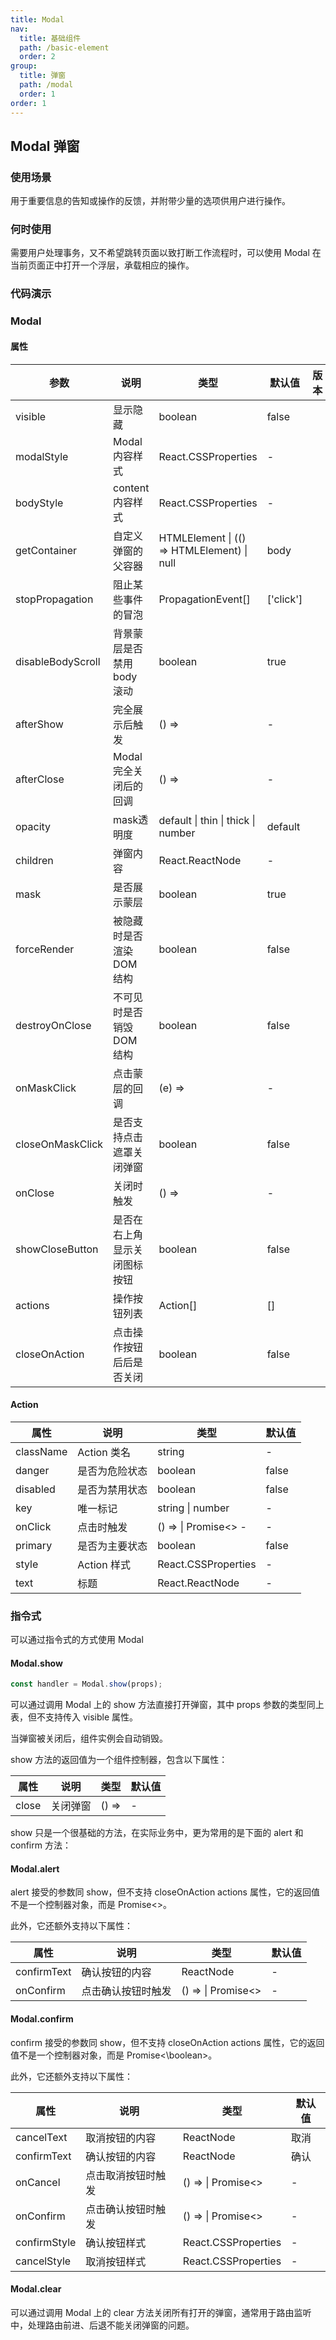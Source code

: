 ```yaml
---
title: Modal
nav:
  title: 基础组件
  path: /basic-element
  order: 2
group:
  title: 弹窗
  path: /modal
  order: 1
order: 1
---
```


## Modal 弹窗

### 使用场景

用于重要信息的告知或操作的反馈，并附带少量的选项供用户进行操作。

### 何时使用

需要用户处理事务，又不希望跳转页面以致打断工作流程时，可以使用 Modal 在当前页面正中打开一个浮层，承载相应的操作。

### 代码演示

<code src="./Demo/Demo1.tsx" ></code>
<code src="./Demo/Demo2.tsx" ></code>

### Modal

#### 属性

| 参数              | 说明                         | 类型                                       | 默认值    | 版本 |
| ----------------- | ---------------------------- | ------------------------------------------ | --------- | ---- |
| visible           | 显示隐藏                     | boolean                                    | false     |      |
| modalStyle        | Modal 内容样式               | React.CSSProperties                        | -         |      |
| bodyStyle         | content 内容样式             | React.CSSProperties                        | -         |      |
| getContainer      | 自定义弹窗的父容器           | HTMLElement \| (() => HTMLElement) \| null | body      |      |
| stopPropagation   | 阻止某些事件的冒泡           | PropagationEvent[]                         | ['click'] |      |
| disableBodyScroll | 背景蒙层是否禁用 body 滚动   | boolean                                    | true      |      |
| afterShow         | 完全展示后触发               | () =>                                  | -         |      |
| afterClose        | Modal 完全关闭后的回调       | () =>                                  | -         |      |
| opacity           | mask透明度                   | default \| thin \| thick \| number         | default   |      |
| children          | 弹窗内容                     | React.ReactNode                            | -         |      |
| mask              | 是否展示蒙层                 | boolean                                    | true      |      |
| forceRender       | 被隐藏时是否渲染 DOM 结构    | boolean                                    | false     |      |
| destroyOnClose    | 不可见时是否销毁 DOM 结构    | boolean                                    | false     |      |
| onMaskClick       | 点击蒙层的回调               | (e) =>                                 | -         |      |
| closeOnMaskClick  | 是否支持点击遮罩关闭弹窗     | boolean                                    | false     |      |
| onClose           | 关闭时触发                   | () =>                                  | -         |      |
| showCloseButton   | 是否在右上角显示关闭图标按钮 | boolean                                    | false     |      |
| actions           | 操作按钮列表                 | Action[]                                   | []        |      |
| closeOnAction     | 点击操作按钮后后是否关闭     | boolean                                    | false     |      |

#### Action

| 属性      | 说明           | 类型                          | 默认值 |
| --------- | -------------- | ----------------------------- | ------ |
| className | Action 类名    | string                        | -      |
| danger    | 是否为危险状态 | boolean                       | false  |
| disabled  | 是否为禁用状态 | boolean                       | false  |
| key       | 唯一标记       | string \| number              | -      |
| onClick   | 点击时触发     | () =>  \| Promise<> - | -      |
| primary   | 是否为主要状态 | boolean                       | false  |
| style     | Action 样式    | React.CSSProperties           | -      |
| text      | 标题           | React.ReactNode               | -      |

### 指令式

可以通过指令式的方式使用 Modal

#### Modal.show

```js
const handler = Modal.show(props);
```

可以通过调用 Modal 上的 show 方法直接打开弹窗，其中 props 参数的类型同上表，但不支持传入 visible 属性。

当弹窗被关闭后，组件实例会自动销毁。

show 方法的返回值为一个组件控制器，包含以下属性：

| 属性  | 说明     | 类型       | 默认值 |
| ----- | -------- | ---------- | ------ |
| close | 关闭弹窗 | () =>  | -      |

show 只是一个很基础的方法，在实际业务中，更为常用的是下面的 alert 和 confirm 方法：

#### Modal.alert

alert 接受的参数同 show，但不支持 closeOnAction actions 属性，它的返回值不是一个控制器对象，而是 Promise<>。

此外，它还额外支持以下属性：

| 属性        | 说明               | 类型                        | 默认值 |
| ----------- | ------------------ | --------------------------- | ------ |
| confirmText | 确认按钮的内容     | ReactNode                   | -      |
| onConfirm   | 点击确认按钮时触发 | () =>  \| Promise<> | -      |

#### Modal.confirm

confirm 接受的参数同 show，但不支持 closeOnAction actions 属性，它的返回值不是一个控制器对象，而是 Promise<\boolean>。

此外，它还额外支持以下属性：

| 属性         | 说明               | 类型                        | 默认值 |
| ------------ | ------------------ | --------------------------- | ------ |
| cancelText   | 取消按钮的内容     | ReactNode                   | 取消   |
| confirmText  | 确认按钮的内容     | ReactNode                   | 确认   |
| onCancel     | 点击取消按钮时触发 | () =>  \| Promise<> | -      |
| onConfirm    | 点击确认按钮时触发 | () =>  \| Promise<> | -      |
| confirmStyle | 确认按钮样式       | React.CSSProperties         | -      |
| cancelStyle  | 取消按钮样式       | React.CSSProperties         | -      |

#### Modal.clear

可以通过调用 Modal 上的 clear 方法关闭所有打开的弹窗，通常用于路由监听中，处理路由前进、后退不能关闭弹窗的问题。
